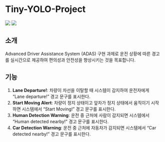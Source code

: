 # Tiny-YOLO-Project

<img src="https://img.shields.io/badge/C++-00599C?style=for-the-badge&logo=C%2B%2B&logoColor=white"> <img src="https://img.shields.io/badge/OpenCV-5C3EE8?style=for-the-badge&logo=OpenCV&logoColor=white"> 
## 소개 
Advanced Driver Assistance System (ADAS) 구현 과제로 운전 상황에 따른 경고를 실시간으로 제공하여 편의성과 안전성을 향상시키는 것을 목표합니다.

## 기능

1. **Lane Departure!**: 차량이 차선을 이탈할 때 시스템이 감지하여 운전자에게 “Lane departure!” 경고 문구를 표시한다.  
2. **Start Moving Alert**: 차량이 정지 상태이고 앞차가 정지 상태에서 움직이기 시작하면 시스템에서 “Start Moving!” 경고 문구를 표시한다.
3. **Human Detection Warning**: 운전 중 근처에 사람이 감지되면 시스템에서 “Human detected nearby!” 경고 문구를 표시한다.
4. **Car Detection Warning**: 운전 중 근처에 자동차가 감지되면 시스템에서 “Car detected nearby!” 경고 문구를 표시한다.



